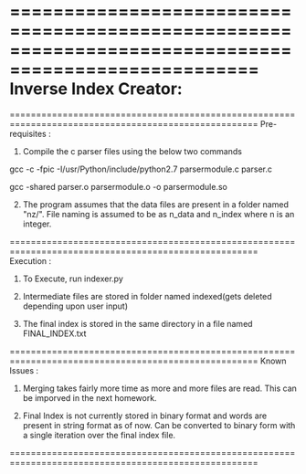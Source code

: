 =====================================================================================================
Inverse Index Creator:
=====================================================================================================
=====================================================================================================
Pre-requisites : 
1) Compile the c parser files using the below two commands

gcc -c -fpic -I/usr/Python/include/python2.7 parsermodule.c parser.c

gcc -shared parser.o parsermodule.o -o parsermodule.so

2) The program assumes that the data files are present in a folder named "nz/". File naming is 
assumed to be as n_data and n_index where n is an integer. 

=====================================================================================================
Execution : 

1) To Execute, run indexer.py

2) Intermediate files are stored in folder named indexed(gets deleted depending upon user input)

3) The final index is stored in the same directory in a file named FINAL_INDEX.txt

=====================================================================================================
Known Issues :

1) Merging takes fairly more time as more and more files are read. This can be imporved in the next 
homework.

2) Final Index is not currently stored in binary format and words are present in string format as 
of now. Can be converted to binary form with a single iteration over the final index file.

=====================================================================================================
